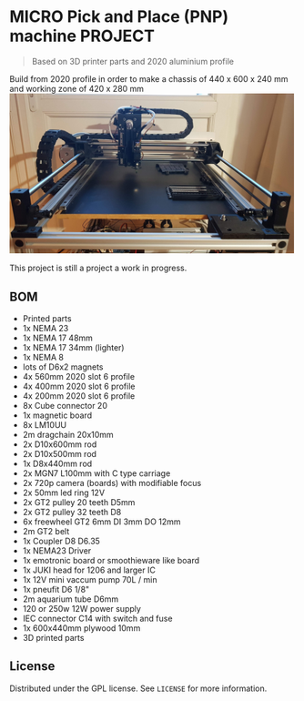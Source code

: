 # MICRO Pick and Place (PNP) machine PROJECT 
> Based on 3D printer parts and 2020 aluminium profile

Build from 2020 profile in order to make a chassis of 440 x 600 x 240 mm and working zone of 420 x 280 mm
<img src = "Media/PNP_machine4.jpg" width = 500>

This project is still a project a work in progress.


## BOM
- Printed parts
- 1x NEMA 23
- 1x NEMA 17 48mm
- 1x NEMA 17 34mm (lighter)
- 1x NEMA 8
- lots of D6x2 magnets
- 4x 560mm 2020 slot 6 profile
- 4x 400mm 2020 slot 6 profile
- 4x 200mm 2020 slot 6 profile
- 8x Cube connector 20
- 1x magnetic board
- 8x LM10UU
- 2m dragchain 20x10mm
- 2x D10x600mm rod
- 2x D10x500mm rod
- 1x D8x440mm rod
- 2x MGN7 L100mm with C type carriage
- 2x 720p camera (boards) with modifiable focus
- 2x 50mm led ring 12V
- 2x GT2 pulley 20 teeth D5mm
- 2x GT2 pulley 32 teeth D8
- 6x freewheel GT2 6mm DI 3mm DO 12mm
- 2m GT2 belt
- 1x Coupler D8 D6.35
- 1x NEMA23 Driver
- 1x emotronic board or smoothieware like board
- 1x JUKI head for 1206 and larger IC
- 1x 12V mini vaccum pump 70L / min
- 1x pneufit D6 1/8"
- 2m aquarium tube D6mm
- 120 or 250w 12W power supply
- IEC connector C14 with switch and fuse
- 1x 600x440mm plywood 10mm
- 3D printed parts



## License

Distributed under the GPL license. See ``LICENSE`` for more information.

